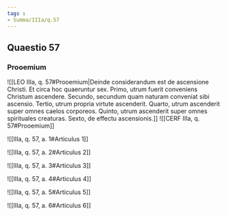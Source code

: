 ```yaml
---
tags : 
- Summa/IIIa/q.57
---
```


## Quaestio 57

### Prooemium

![[LEO IIIa, q. 57#Prooemium|Deinde considerandum est de ascensione Christi. Et circa hoc quaeruntur sex. Primo, utrum fuerit conveniens Christum ascendere. Secundo, secundum quam naturam conveniat sibi ascensio. Tertio, utrum propria virtute ascenderit. Quarto, utrum ascenderit super omnes caelos corporeos. Quinto, utrum ascenderit super omnes spirituales creaturas. Sexto, de effectu ascensionis.]]
![[CERF IIIa, q. 57#Prooemium]]

![[IIIa, q. 57, a. 1#Articulus 1]]

![[IIIa, q. 57, a. 2#Articulus 2]]

![[IIIa, q. 57, a. 3#Articulus 3]]

![[IIIa, q. 57, a. 4#Articulus 4]]

![[IIIa, q. 57, a. 5#Articulus 5]]

![[IIIa, q. 57, a. 6#Articulus 6]]

